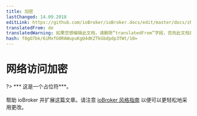```yaml
---
title: 加密
lastChanged: 14.09.2018
editLink: https://github.com/ioBroker/ioBroker.docs/edit/master/docs/zh-cn/config/encryption.md
translatedFrom: de
translatedWarning: 如果您想编辑此文档，请删除“translatedFrom”字段，否则此文档将再次自动翻译
hash: f8gO7bk/6iMxfG0RAWupuKgQ4dKZTkGbdpdp3TWt/10=
---
```

# 网络访问加密
?> *** 这是一个占位符***。<br><br>帮助 ioBroker 并扩展这篇文章。请注意 [ioBroker 风格指南](https://www.iobroker.net/#de/documentation/community/styleguidedoc.md) 以便可以更轻松地采用更改。
